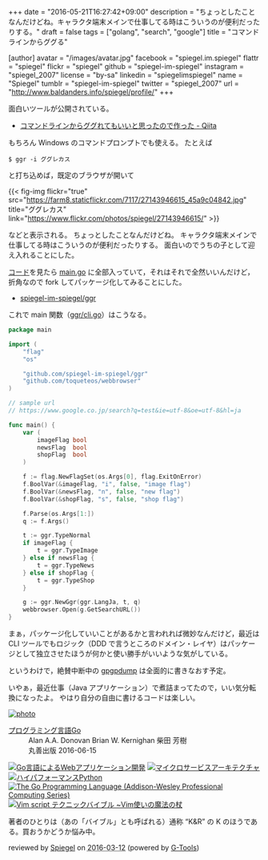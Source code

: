 +++
date = "2016-05-21T16:27:42+09:00"
description = "ちょっとしたことなんだけどね。キャラクタ端末メインで仕事してる時はこういうのが便利だったりする。"
draft = false
tags = ["golang", "search", "google"]
title = "コマンドラインからググる"

[author]
  avatar = "/images/avatar.jpg"
  facebook = "spiegel.im.spiegel"
  flattr = "spiegel"
  flickr = "spiegel"
  github = "spiegel-im-spiegel"
  instagram = "spiegel_2007"
  license = "by-sa"
  linkedin = "spiegelimspiegel"
  name = "Spiegel"
  tumblr = "spiegel-im-spiegel"
  twitter = "spiegel_2007"
  url = "http://www.baldanders.info/spiegel/profile/"
+++

面白いツールが公開されている。

- [コマンドラインからググれてもいいと思ったので作った - Qiita](http://qiita.com/ieee0824/items/13435fc6de5f22cdb2f4)

もちろん Windows のコマンドプロンプトでも使える。
たとえば

```text
$ ggr -i ググレカス
```

と打ち込めば，既定のブラウザが開いて

{{< fig-img flickr="true" src="https://farm8.staticflickr.com/7117/27143946615_45a9c04842.jpg" title="ググレカス" link="https://www.flickr.com/photos/spiegel/27143946615/" >}}

などと表示される。
ちょっとしたことなんだけどね。
キャラクタ端末メインで仕事してる時はこういうのが便利だったりする。
面白いのでうちの子として迎え入れることにした。

[コード](https://github.com/ieee0824/ggr)を見たら [main.go](https://github.com/ieee0824/ggr/blob/master/main.go) に全部入っていて，それはそれで全然いいんだけど，折角なので fork してパッケージ化してみることにした。

- [spiegel-im-spiegel/ggr](https://github.com/spiegel-im-spiegel/ggr)

これで main 関数（[ggr/cli.go](https://github.com/spiegel-im-spiegel/ggr/blob/master/ggr/cli.go)）はこうなる。

```go
package main

import (
	"flag"
	"os"

	"github.com/spiegel-im-spiegel/ggr"
	"github.com/toqueteos/webbrowser"
)

// sample url
// https://www.google.co.jp/search?q=test&ie=utf-8&oe=utf-8&hl=ja

func main() {
	var (
		imageFlag bool
		newsFlag  bool
		shopFlag  bool
	)

	f := flag.NewFlagSet(os.Args[0], flag.ExitOnError)
	f.BoolVar(&imageFlag, "i", false, "image flag")
	f.BoolVar(&newsFlag, "n", false, "new flag")
	f.BoolVar(&shopFlag, "s", false, "shop flag")

	f.Parse(os.Args[1:])
	q := f.Args()

	t := ggr.TypeNormal
	if imageFlag {
		t = ggr.TypeImage
	} else if newsFlag {
		t = ggr.TypeNews
	} else if shopFlag {
		t = ggr.TypeShop
	}

	g := ggr.NewGgr(ggr.LangJa, t, q)
	webbrowser.Open(g.GetSearchURL())
}
```

まぁ，パッケージ化していいことがあるかと言われれば微妙なんだけど，最近は CLI ツールでもロジック（DDD で言うところのドメイン・レイヤ）はパッケージとして独立させたほうが何かと使い勝手がいいような気がしている。

というわけで，絶賛中断中の [gpgpdump](https://github.com/spiegel-im-spiegel/gpgpdump) は全面的に書きなおす予定。

いやぁ，最近仕事（Java アプリケーション）で煮詰まってたので，いい気分転換になったよ。
やはり自分の自由に書けるコードは楽しい。

<div class="hreview" ><a class="item url" href="http://www.amazon.co.jp/exec/obidos/ASIN/4621300253/baldandersinf-22/"><img src="http://ecx.images-amazon.com/images/I/41aCueik45L._SL160_.jpg" alt="photo" class="photo"  /></a><dl ><dt class="fn"><a class="item url" href="http://www.amazon.co.jp/exec/obidos/ASIN/4621300253/baldandersinf-22/">プログラミング言語Go</a></dt><dd>Alan A.A. Donovan Brian W. Kernighan 柴田 芳樹 </dd><dd>丸善出版 2016-06-15</dd></dl><p class="similar"><a href="http://www.amazon.co.jp/exec/obidos/ASIN/4873117526/baldandersinf-22/" target="_top"><img src="http://images.amazon.com/images/P/4873117526.09._SCTHUMBZZZ_.jpg"  alt="Go言語によるWebアプリケーション開発"  /></a> <a href="http://www.amazon.co.jp/exec/obidos/ASIN/4873117607/baldandersinf-22/" target="_top"><img src="http://images.amazon.com/images/P/4873117607.09._SCTHUMBZZZ_.jpg"  alt="マイクロサービスアーキテクチャ"  /></a> <a href="http://www.amazon.co.jp/exec/obidos/ASIN/4873117402/baldandersinf-22/" target="_top"><img src="http://images.amazon.com/images/P/4873117402.09._SCTHUMBZZZ_.jpg"  alt="ハイパフォーマンスPython"  /></a> <a href="http://www.amazon.co.jp/exec/obidos/ASIN/0134190440/baldandersinf-22/" target="_top"><img src="http://images.amazon.com/images/P/0134190440.09._SCTHUMBZZZ_.jpg"  alt="The Go Programming Language (Addison-Wesley Professional Computing Series)"  /></a> <a href="http://www.amazon.co.jp/exec/obidos/ASIN/4774166340/baldandersinf-22/" target="_top"><img src="http://images.amazon.com/images/P/4774166340.09._SCTHUMBZZZ_.jpg"  alt="Vim script テクニックバイブル ~Vim使いの魔法の杖"  /></a> </p>
<p class="description">著者のひとりは（あの「バイブル」とも呼ばれる）通称 “K&amp;R” の K のほうである。買おうかどうか悩み中。</p>
<p class="gtools" >reviewed by <a href='#maker' class='reviewer'>Spiegel</a> on <abbr class="dtreviewed" title="2016-03-12">2016-03-12</abbr> (powered by <a href="http://www.goodpic.com/mt/aws/index.html" >G-Tools</a>)</p>
</div>
